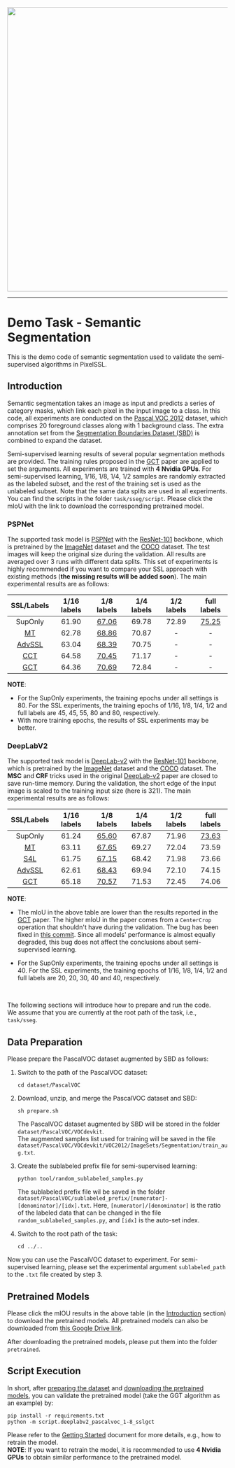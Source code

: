 <div align="center">
  <img src="../../docs/img/pixelssl-logo.png" width="650"/>
</div>

 ---

# Demo Task - Semantic Segmentation
This is the demo code of semantic segmentation used to validate the semi-supervised algorithms in PixelSSL.

## Introduction
Semantic segmentation takes an image as input and predicts a series of category masks, which link each pixel in the input image to a class. In this code, all experiments are conducted on the [Pascal VOC 2012](http://host.robots.ox.ac.uk/pascal/VOC/) dataset, which comprises 20 foreground classes along with 1 background class. The extra annotation set from the [Segmentation Boundaries Dataset (SBD)](http://home.bharathh.info/pubs/codes/SBD/download.html) is combined to expand the dataset.

Semi-supervised learning results of several popular segmentation methods are provided. The training rules proposed in the [GCT](https://arxiv.org/abs/2008.05258) paper are applied to set the arguments. All experiments are trained with **4 Nvidia GPUs**. For semi-supervised learning, 1/16, 1/8, 1/4, 1/2 samples are randomly extracted as the labeled subset, and the rest of the training set is used as the unlabeled subset. Note that the same data splits are used in all experiments. You can find the scripts in the folder `task/sseg/script`. Please click the mIoU with the link to download the corresponding pretrained model.

### PSPNet
The supported task model is [PSPNet]() with the [ResNet-101](https://arxiv.org/abs/1512.03385) backbone, which is pretrained by the [ImageNet](http://www.image-net.org/) dataset and the [COCO](https://cocodataset.org/#home) dataset. The test images will keep the original size during the validation. All results are averaged over 3 runs with different data splits. This set of experiments is highly recommended if you want to compare your SSL approach with existing methods (**the missing results will be added soon**). The main experimental results are as follows:

| SSL/Labels | 1/16 labels | 1/8 labels | 1/4 labels | 1/2 labels | full labels | 
| :---: | :---: | :---: | :---: | :---: | :---: |
| SupOnly | 61.90 | [67.06](https://drive.google.com/file/d/1J4dTeIh6K0vCaAU7iQVIzvJljhfkktP2/view?usp=sharing) | 69.78 | 72.89 | [75.25](https://drive.google.com/file/d/1GYtk-oPcKTUmSVcGIQmAqYIZpWmIOB8I/view?usp=sharing) |
| [MT](https://arxiv.org/abs/1703.01780) | 62.78 | [68.86](https://drive.google.com/file/d/1XKPqRLE8O1N-mYIY7fn8g7F_s5D8CMck/view?usp=sharing) | 70.87 | - | - | 
| [AdvSSL](https://arxiv.org/abs/1802.07934) | 63.04 | [68.39](https://drive.google.com/file/d/1cZYh-FZ1xkFc77YP5rnw1MX_Pu8gde1H/view?usp=sharing) | 70.75 | - | - |
| [CCT](https://arxiv.org/abs/2003.09005) | 64.58 | [70.45](https://drive.google.com/file/d/1zDBvvGxeS_yhiH40vrIgfsxxmgBHFMi6/view?usp=sharing) | 71.17 | - | - |  
| [GCT](https://arxiv.org/abs/2008.05258) | 64.36 | [70.69](https://drive.google.com/file/d/1pTFbuUDLxenIuTmjiqpVgk7wqqCqErZ9/view?usp=sharing) | 72.84 | - | - |  

**NOTE**: 
- For the SupOnly experiments, the training epochs under all settings is 80. For the SSL experiments, the training epochs of 1/16, 1/8, 1/4, 1/2 and full labels are 45, 45, 55, 80 and 80, respectively.
- With more training epochs, the results of SSL experiments may be better.

### DeepLabV2
The supported task model is [DeepLab-v2](https://arxiv.org/abs/1606.00915) with the [ResNet-101](https://arxiv.org/abs/1512.03385) backbone, which is pretrained by the [ImageNet](http://www.image-net.org/) dataset and the [COCO](https://cocodataset.org/#home) dataset. The **MSC** and **CRF** tricks used in the original [DeepLab-v2](https://arxiv.org/abs/1606.00915) paper are closed to save run-time memory. During the validation, the short edge of the input image is scaled to the training input size (here is 321). The main experimental results are as follows:

| SSL/Labels | 1/16 labels | 1/8 labels | 1/4 labels | 1/2 labels | full labels | 
| :---: | :---: | :---: | :---: | :---: | :---: |
| SupOnly | 61.24 | [65.60](https://drive.google.com/file/d/1F73YYPJCV-4Lru_74npYXOE2ZxoG9CYO/view?usp=sharing) | 67.87 | 71.96 | [73.63](https://drive.google.com/file/d/1QRXLzpYPh5DgR86xSLniPPv0vjJV6noT/view?usp=sharing) |
| [MT](https://arxiv.org/abs/1703.01780) | 63.11 | [67.65](https://drive.google.com/file/d/1AbVrldtzH8VvigC-R12rSwup_RWPGDPD/view?usp=sharing) | 69.27 | 72.04 | 73.59 | 
| [S4L](https://arxiv.org/abs/1905.03670) | 61.75 | [67.15](https://drive.google.com/file/d/1WTElznEp5z8M_Vn647PkjKizU98VcksC/view?usp=sharing) | 68.42 | 71.98 | 73.66 |
| [AdvSSL](https://arxiv.org/abs/1802.07934) | 62.61 | [68.43](https://drive.google.com/file/d/1PtXWU7wWxs_nbC0isnBuKTzMN7EUHJXQ/view?usp=sharing) | 69.94 | 72.10 | 74.15 |
| [GCT](https://arxiv.org/abs/2008.05258) | 65.18 | [70.57](https://drive.google.com/file/d/1XaEk3kGAPHdCdDM2XFL-psgrd0HL_vwf/view?usp=sharing) | 71.53 | 72.45 | 74.06 |  

**NOTE**: 
- The mIoU in the above table are lower than the results reported in the [GCT](https://arxiv.org/abs/2008.05258) paper. The higher mIoU in the paper comes from a `CenterCrop` operation that shouldn't have during the validation. The bug has been fixed in [this commit](https://github.com/ZHKKKe/PixelSSL/commit/b655e514ec2917adf3210a5c4f1e362b8d446f51). Since all models' performance is almost equally degraded, this bug does not affect the conclusions about semi-supervised learning.

- For the SupOnly experiments, the training epochs under all settings is 40. For the SSL experiments, the training epochs of 1/16, 1/8, 1/4, 1/2 and full labels are 20, 20, 30, 40 and 40, respectively.

<br>

The following sections will introduce how to prepare and run the code.  
We assume that you are currently at the root path of the task, i.e., `task/sseg`.

## Data Preparation
Please prepare the PascalVOC dataset augmented by SBD as follows:

1. Switch to the path of the PascalVOC dataset:
    ```
    cd dataset/PascalVOC
    ```

2. Download, unzip, and merge the PascalVOC dataset and SBD:
    ```
    sh prepare.sh
    ```
    The PascalVOC dataset augmented by SBD will be stored in the folder `dataset/PascalVOC/VOCdevkit`.  
    The augmented samples list used for training will be saved in the file `dataset/PascalVOC/VOCdevkit/VOC2012/ImageSets/Segmentation/train_aug.txt`.
  
3. Create the sublabeled prefix file for semi-supervised learning:  
    ```
    python tool/random_sublabeled_samples.py
    ```
    The sublabeled prefix file wil be saved in the folder `dataset/PascalVOC/sublabeled_prefix/[numerator]-[denominator]/[idx].txt`. Here, `[numerator]/[denominator]` is the ratio of the labeled data that can be changed in the file `random_sublabeled_samples.py`, and `[idx]` is the auto-set index.

4. Switch to the root path of the task:
    ```
    cd ../..
    ```

Now you can use the PascalVOC dataset to experiment. For semi-supervised learning, please set the experimental argument `sublabeled_path` to the `.txt` file created by step 3.

## Pretrained Models
Please click the mIOU results in the above table (in the [Introduction](#introduction) section) to download the pretrained models. All pretrained models can also be downloaded from [this Google Drive link](https://drive.google.com/drive/folders/1SOqm5s60WBnXIO-cNYS2XLiU2rz7O0lN?usp=sharing).

After downloading the pretrained models, please put them into the folder `pretrained`.

## Script Execution
In short, after [preparing the dataset](#data-preparation) and [downloading the pretrained models](#pretrained-models), you can validate the pretrained model (take the GGT algorithm as an example) by:
```
pip install -r requirements.txt
python -m script.deeplabv2_pascalvoc_1-8_sslgct
```

Please refer to the [Getting Started](../../docs/getting_started.md) document for more details, e.g., how to retrain the model.  
**NOTE**: If you want to retrain the model, it is recommended to use **4 Nvidia GPUs** to obtain similar performance to the pretrained model.
